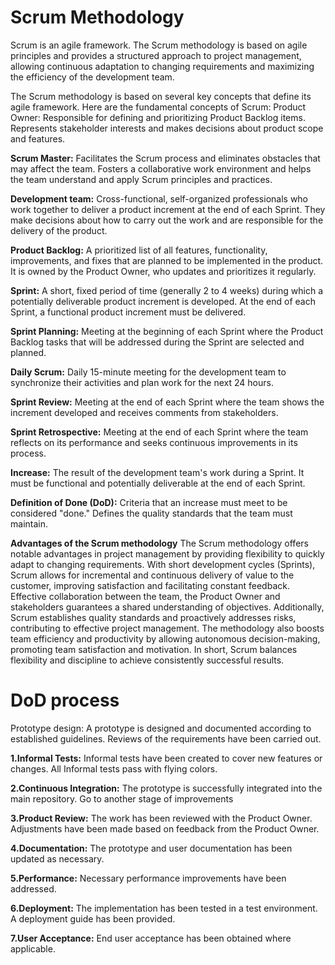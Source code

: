 # Scrum Methodology
Scrum is an agile framework.  The Scrum methodology is based on agile principles and provides a structured approach to project management, allowing continuous adaptation to changing requirements and maximizing the efficiency of the development team.

The Scrum methodology is based on several key concepts that define its agile framework.  Here are the fundamental concepts of Scrum:
Product Owner:
Responsible for defining and prioritizing Product Backlog items.
Represents stakeholder interests and makes decisions about product scope and features.

**Scrum Master:**
Facilitates the Scrum process and eliminates obstacles that may affect the team.
Fosters a collaborative work environment and helps the team understand and apply Scrum principles and practices.

**Development team:**
Cross-functional, self-organized professionals who work together to deliver a product increment at the end of each Sprint.
They make decisions about how to carry out the work and are responsible for the delivery of the product.

**Product Backlog:**
A prioritized list of all features, functionality, improvements, and fixes that are planned to be implemented in the product.
It is owned by the Product Owner, who updates and prioritizes it regularly.

**Sprint:**
A short, fixed period of time (generally 2 to 4 weeks) during which a potentially deliverable product increment is developed.
At the end of each Sprint, a functional product increment must be delivered.

**Sprint Planning:**
Meeting at the beginning of each Sprint where the Product Backlog tasks that will be addressed during the Sprint are selected and planned.

**Daily Scrum:**
Daily 15-minute meeting for the development team to synchronize their activities and plan work for the next 24 hours.

**Sprint Review:**
Meeting at the end of each Sprint where the team shows the increment developed and receives comments from stakeholders.

**Sprint Retrospective:**
Meeting at the end of each Sprint where the team reflects on its performance and seeks continuous improvements in its process.

**Increase:**
The result of the development team's work during a Sprint.
It must be functional and potentially deliverable at the end of each Sprint.

**Definition of Done (DoD):**
Criteria that an increase must meet to be considered "done."
Defines the quality standards that the team must maintain.

**Advantages of the Scrum methodology**
The Scrum methodology offers notable advantages in project management by providing flexibility to quickly adapt to changing requirements.  With short development cycles (Sprints), Scrum allows for incremental and continuous delivery of value to the customer, improving satisfaction and facilitating constant feedback.  Effective collaboration between the team, the Product Owner and stakeholders guarantees a shared understanding of objectives.  Additionally, Scrum establishes quality standards and proactively addresses risks, contributing to effective project management.  The methodology also boosts team efficiency and productivity by allowing autonomous decision-making, promoting team satisfaction and motivation.  In short, Scrum balances flexibility and discipline to achieve consistently successful results.

# DoD process
Prototype design:
A prototype is designed and documented according to established guidelines.
Reviews of the requirements have been carried out.

**1.Informal Tests:**
Informal tests have been created to cover new features or changes.
All Informal tests pass with flying colors.

**2.Continuous Integration:**
The prototype is successfully integrated into the main repository.
Go to another stage of improvements

**3.Product Review:**
The work has been reviewed with the Product Owner.
Adjustments have been made based on feedback from the Product Owner.

**4.Documentation:**
The prototype and user documentation has been updated as necessary.

**5.Performance:**
Necessary performance improvements have been addressed.

**6.Deployment:**
The implementation has been tested in a test environment.
A deployment guide has been provided.

**7.User Acceptance:**
End user acceptance has been obtained where applicable.
